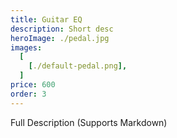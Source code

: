 ```yaml
---
title: Guitar EQ
description: Short desc
heroImage: ./pedal.jpg
images:
  [
    [./default-pedal.png],
  ]
price: 600
order: 3
---
```


Full Description 
(Supports Markdown)
